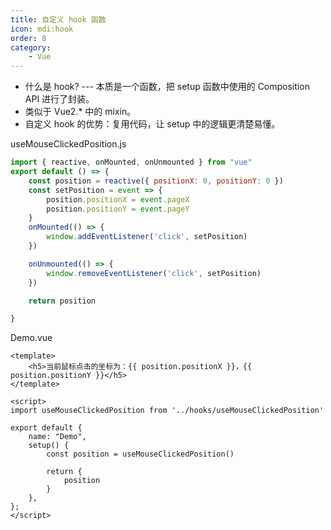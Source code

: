 ```yaml
---
title: 自定义 hook 函数
icon: mdi:hook
order: 8
category:
    - Vue
---
```


- 什么是 hook? --- 本质是一个函数，把 setup 函数中使用的 Composition API 进行了封装。
- 类似于  Vue2.* 中的 mixin。
- 自定义 hook 的优势：复用代码，让 setup 中的逻辑更清楚易懂。

useMouseClickedPosition.js

````javascript
import { reactive, onMounted, onUnmounted } from "vue"
export default () => {
    const position = reactive({ positionX: 0, positionY: 0 })
    const setPosition = event => {
        position.positionX = event.pageX
        position.positionY = event.pageY
    }
    onMounted(() => {
        window.addEventListener('click', setPosition)
    })

    onUnmounted(() => {
        window.removeEventListener('click', setPosition)
    })

    return position

}
````

Demo.vue

````vue
<template>
    <h5>当前鼠标点击的坐标为：{{ position.positionX }}，{{ position.positionY }}</h5>
</template>

<script>
import useMouseClickedPosition from '../hooks/useMouseClickedPosition'

export default {
    name: "Demo",
    setup() {
        const position = useMouseClickedPosition()

        return {
            position
        }
    },
};
</script>
````